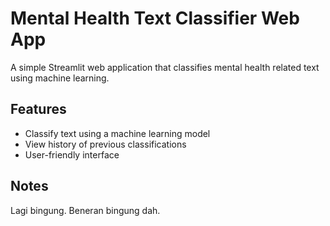 # Mental Health Text Classifier Web App
A simple Streamlit web application that classifies mental health related text using machine learning.

## Features
- Classify text using a machine learning model
- View history of previous classifications
- User-friendly interface

## Notes
Lagi bingung. Beneran bingung dah.
